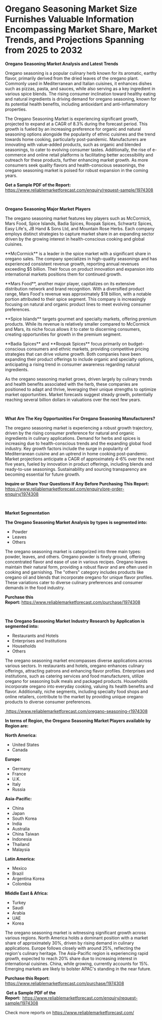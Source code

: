 <p><h1>Oregano Seasoning Market Size Furnishes Valuable Information Encompassing Market Share, Market Trends, and Projections Spanning from 2025 to 2032</h1></p><p><strong>Oregano Seasoning Market Analysis and Latest Trends</strong></p>
<p><p>Oregano seasoning is a popular culinary herb known for its aromatic, earthy flavor, primarily derived from the dried leaves of the oregano plant. Commonly used in Mediterranean and Italian cuisines, it enhances dishes such as pizzas, pasta, and sauces, while also serving as a key ingredient in various spice blends. The rising consumer inclination toward healthy eating and natural ingredients is driving demand for oregano seasoning, known for its potential health benefits, including antioxidant and anti-inflammatory properties.</p><p>The Oregano Seasoning Market is experiencing significant growth, projected to expand at a CAGR of 8.3% during the forecast period. This growth is fueled by an increasing preference for organic and natural seasoning options alongside the popularity of ethnic cuisines and the trend towards home cooking, particularly post-pandemic. Manufacturers are innovating with value-added products, such as organic and blended seasonings, to cater to evolving consumer tastes. Additionally, the rise of e-commerce and online retail platforms is facilitating better accessibility and outreach for these products, further enhancing market growth. As more consumers seek quality flavors and health-conscious seasonings, the oregano seasoning market is poised for robust expansion in the coming years.</p></p>
<p><strong>Get a Sample PDF of the Report:&nbsp;</strong> <a href="https://www.reliablemarketforecast.com/enquiry/request-sample/1974308?utm_campaign=2140&utm_medium=2&utm_source=Github&utm_content=ia&utm_term=15022025&utm_id=oregano-seasoning">https://www.reliablemarketforecast.com/enquiry/request-sample/1974308</a></p>
<p>&nbsp;</p>
<p><strong>Oregano Seasoning Major Market Players</strong></p>
<p><p>The oregano seasoning market features key players such as McCormick, Mars Food, Spice Islands, Badia Spices, Roopak Spices, Schwartz Spices, Easy Life's, JB Hand & Sons Ltd, and Mountain Rose Herbs. Each company employs distinct strategies to capture market share in an expanding sector driven by the growing interest in health-conscious cooking and global cuisines.</p><p>**McCormick** is a leader in the spice market with a significant share in oregano sales. The company specializes in high-quality seasonings and has experienced consistent revenue growth, reporting annual revenues exceeding $5 billion. Their focus on product innovation and expansion into international markets positions them for continued growth.</p><p>**Mars Food**, another major player, capitalizes on its extensive distribution network and brand recognition. With a diversified product range, Mars Food's revenue was approximately $18 billion, with a notable portion attributed to their spice segment. This company is increasingly focusing on natural and organic product lines to meet evolving consumer preferences.</p><p>**Spice Islands** targets gourmet and specialty markets, offering premium products. While its revenue is relatively smaller compared to McCormick and Mars, its niche focus allows it to cater to discerning consumers, creating opportunities for growth in the premium segment.</p><p>**Badia Spices** and **Roopak Spices** focus primarily on budget-conscious consumers and ethnic markets, providing competitive pricing strategies that can drive volume growth. Both companies have been expanding their product offerings to include organic and specialty options, anticipating a rising trend in consumer awareness regarding natural ingredients.</p><p>As the oregano seasoning market grows, driven largely by culinary trends and health benefits associated with the herb, these companies are positioned to adapt and thrive, leveraging their unique strengths to optimize market opportunities. Market forecasts suggest steady growth, potentially reaching several billion dollars in valuations over the next few years.</p></p>
<p>&nbsp;</p>
<p><strong>What Are The Key Opportunities For Oregano Seasoning Manufacturers?</strong></p>
<p><p>The oregano seasoning market is experiencing a robust growth trajectory, driven by the rising consumer preference for natural and organic ingredients in culinary applications. Demand for herbs and spices is increasing due to health-conscious trends and the expanding global food industry. Key growth factors include the surge in popularity of Mediterranean cuisine and an uptrend in home cooking post-pandemic. Market projections anticipate a CAGR of approximately 4-6% over the next five years, fueled by innovation in product offerings, including blends and ready-to-use seasonings. Sustainability and sourcing transparency are becoming essential for future growth.</p></p>
<p><strong>Inquire or Share Your Questions If Any Before Purchasing This Report:</strong> <a href="https://www.reliablemarketforecast.com/enquiry/pre-order-enquiry/1974308?utm_campaign=2140&utm_medium=2&utm_source=Github&utm_content=ia&utm_term=15022025&utm_id=oregano-seasoning">https://www.reliablemarketforecast.com/enquiry/pre-order-enquiry/1974308</a></p>
<p>&nbsp;</p>
<p><strong>Market Segmentation</strong></p>
<p><strong>The Oregano Seasoning Market Analysis by types is segmented into:</strong></p>
<p><ul><li>Powder</li><li>Leaves</li><li>Others</li></ul></p>
<p><p>The oregano seasoning market is categorized into three main types: powder, leaves, and others. Oregano powder is finely ground, offering concentrated flavor and ease of use in various recipes. Oregano leaves maintain their natural form, providing a robust flavor and are often used in cooking and garnishing. The "others" category includes products like oregano oil and blends that incorporate oregano for unique flavor profiles. These variations cater to diverse culinary preferences and consumer demands in the food industry.</p></p>
<p><strong>Purchase this Report:&nbsp;</strong><a href="https://www.reliablemarketforecast.com/purchase/1974308?utm_campaign=2140&utm_medium=2&utm_source=Github&utm_content=ia&utm_term=15022025&utm_id=oregano-seasoning">https://www.reliablemarketforecast.com/purchase/1974308</a></p>
<p>&nbsp;</p>
<p><strong>The Oregano Seasoning Market Industry Research by Application is segmented into:</strong></p>
<p><ul><li>Restaurants and Hotels</li><li>Enterprises and Institutions</li><li>Households</li><li>Others</li></ul></p>
<p><p>The oregano seasoning market encompasses diverse applications across various sectors. In restaurants and hotels, oregano enhances culinary offerings, attracting patrons and enhancing flavor profiles. Enterprises and institutions, such as catering services and food manufacturers, utilize oregano for seasoning bulk meals and packaged products. Households incorporate oregano into everyday cooking, valuing its health benefits and flavor. Additionally, niche segments, including specialty food shops and online retailers, contribute to the market by providing unique oregano products to diverse consumer preferences.</p></p>
<p><a href="https://www.reliablemarketforecast.com/oregano-seasoning-r1974308?utm_campaign=2140&utm_medium=2&utm_source=Github&utm_content=ia&utm_term=15022025&utm_id=oregano-seasoning">&nbsp;https://www.reliablemarketforecast.com/oregano-seasoning-r1974308</a></p>
<p><strong>In terms of Region, the Oregano Seasoning Market Players available by Region are:</strong></p>
<p>
    <p> <strong> North America: </strong>
        <ul>
            <li>United States</li>
            <li>Canada</li>
        </ul>
        </p> 
    <p> <strong> Europe: </strong>
        <ul>
            <li>Germany</li>
            <li>France</li>
            <li>U.K.</li>
            <li>Italy</li>
            <li>Russia</li>
        </ul>
        </p> 
    <p> <strong> Asia-Pacific: </strong>
        <ul>
            <li>China</li>
            <li>Japan</li>
            <li>South Korea</li>
            <li>India</li>
            <li>Australia</li>
            <li>China Taiwan</li>
            <li>Indonesia</li>
            <li>Thailand</li>
            <li>Malaysia</li>
        </ul>
        </p> 
    <p> <strong> Latin America: </strong>
        <ul>
            <li>Mexico</li>
            <li>Brazil</li>
            <li>Argentina Korea</li>
            <li>Colombia</li>
        </ul>
        </p> 
    <p> <strong> Middle East & Africa: </strong>
        <ul>
            <li>Turkey</li>
            <li>Saudi</li>
            <li>Arabia</li>
            <li>UAE</li>
            <li>Korea</li>
        </ul>
    </p>
    </p>
<p><p>The oregano seasoning market is witnessing significant growth across various regions. North America holds a dominant position with a market share of approximately 30%, driven by rising demand in culinary applications. Europe follows closely with around 25%, reflecting the region's culinary heritage. The Asia-Pacific region is experiencing rapid growth, expected to reach 20% share due to increasing interest in international cuisines. China, while growing, currently accounts for 15%. Emerging markets are likely to bolster APAC's standing in the near future.</p></p>
<p><strong>Purchase this Report: </strong><a href="https://www.reliablemarketforecast.com/purchase/1974308?utm_campaign=2140&utm_medium=2&utm_source=Github&utm_content=ia&utm_term=15022025&utm_id=oregano-seasoning">https://www.reliablemarketforecast.com/purchase/1974308</a></p>
<p>&nbsp;<strong>Get a Sample PDF of the Report:&nbsp;&nbsp;</strong><a href="https://www.reliablemarketforecast.com/enquiry/request-sample/1974308?utm_campaign=2140&utm_medium=2&utm_source=Github&utm_content=ia&utm_term=15022025&utm_id=oregano-seasoning">https://www.reliablemarketforecast.com/enquiry/request-sample/1974308</a></p>
<p><strong></strong></p>
<p>Check more reports on <a href="https://www.reliablemarketforecast.com/?utm_campaign=2140&utm_medium=2&utm_source=Github&utm_content=ia&utm_term=15022025&utm_id=oregano-seasoning">https://www.reliablemarketforecast.com/</a></p>